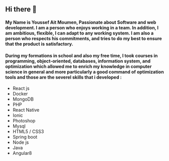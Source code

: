 ## Hi there 👋

#### My Name is Youssef Ait Moumen, Passionate about Software and web development. I am a person who enjoys working in a team. In addition, I am ambitious, flexible, I can adapt to any working system. I am also a person who respects his commitments, and tries to do my best to ensure that the product is satisfactory.



#### During my formations in school and also my free time, I took courses in programming, object-oriented, databases, information system, and optimization which allowed me to enrich my knowledge in computer science in general and more particularly a good command of optimization tools and those are the severel skills that i developed :

- React js
- Docker
- MongoDB
- PHP
- React Native
- Ionic
- Photoshop
- Mysql
- HTML5 / CSS3
- Spring boot
- Node js
- Java
- Angular8

